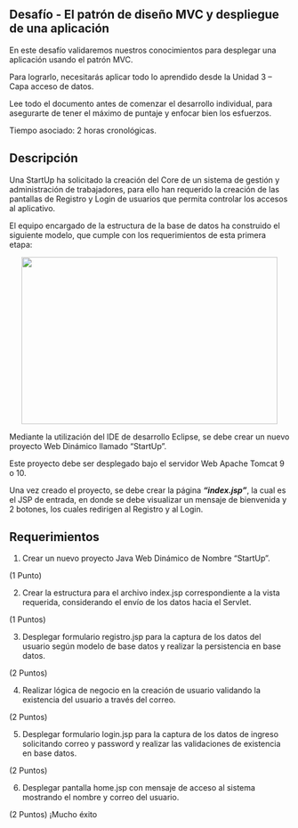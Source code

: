 Desafío - El patrón de diseño MVC y despliegue
de una aplicación
--

En este desafío validaremos nuestros conocimientos para desplegar una aplicación usando el patrón MVC.

Para lograrlo, necesitarás aplicar todo lo aprendido desde la Unidad 3 – Capa acceso de datos.

Lee todo el documento antes de comenzar el desarrollo individual, para asegurarte de tener el máximo de puntaje y enfocar bien los esfuerzos.

Tiempo asociado: 2 horas cronológicas.

Descripción
-

Una StartUp ha solicitado la creación del Core de un sistema de gestión y administración de trabajadores, para ello han requerido la creación de las pantallas de Registro y Login de
usuarios que permita controlar los accesos al aplicativo. 

El equipo encargado de la estructura de la base de datos ha construido el siguiente modelo, que cumple con los requerimientos de esta primera etapa:


<p align="center">
  <img width="460" height="300" src="https://github.com/TomasAguileraCastillo/Desafio-patronMVCydespliegue-JavaEE-I/blob/master/image-1.png?raw=true">
</p>




Mediante la utilización del IDE de desarrollo Eclipse, se debe crear un nuevo proyecto Web Dinámico llamado “StartUp”. 

Este proyecto debe ser desplegado bajo el servidor Web Apache
Tomcat 9 o 10.

Una vez creado el proyecto, se debe crear la página <b><i>“index.jsp”</i></b>, la cual es el JSP de entrada,
en donde se debe visualizar un mensaje de bienvenida y 2 botones, los cuales redirigen al Registro y al Login.

Requerimientos
--


1. Crear un nuevo proyecto Java Web Dinámico de Nombre “StartUp”. 

(1 Punto)

2. Crear la estructura para el archivo index.jsp correspondiente a la vista requerida,
considerando el envío de los datos hacia el Servlet.

(1 Puntos)

3. Desplegar formulario registro.jsp para la captura de los datos del usuario según
modelo de base datos y realizar la persistencia en base datos.

(2 Puntos)

4. Realizar lógica de negocio en la creación de usuario validando la existencia del usuario
a través del correo.

(2 Puntos)

5. Desplegar formulario login.jsp para la captura de los datos de ingreso solicitando
correo y password y realizar las validaciones de existencia en base datos.

(2 Puntos)

6. Desplegar pantalla home.jsp con mensaje de acceso al sistema mostrando el nombre
y correo del usuario.

(2 Puntos)
¡Mucho éxito
